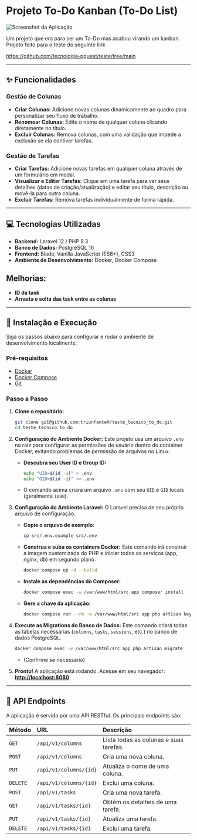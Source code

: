 # Projeto To-Do Kanban (To-Do List)

![Screenshot da Aplicação](https://i.imgur.com/caK9JgQ.png)

Um projeto que era para ser um To-Do mas acabou virando um kanban. Projeto feito para o teste do seguinte link

https://github.com/tecnologia-pguest/teste/tree/main

---
## ✨ Funcionalidades

### Gestão de Colunas
- **Criar Colunas:** Adicione novas colunas dinamicamente ao quadro para personalizar seu fluxo de trabalho.
- **Renomear Colunas:** Edite o nome de qualquer coluna clicando diretamente no título.
- **Excluir Colunas:** Remova colunas, com uma validação que impede a exclusão se ela contiver tarefas.

### Gestão de Tarefas
- **Criar Tarefas:** Adicione novas tarefas em qualquer coluna através de um formulário em modal.
- **Visualizar e Editar Tarefas:** Clique em uma tarefa para ver seus detalhes (datas de criação/atualização) e editar seu título, descrição ou movê-la para outra coluna.
- **Excluir Tarefas:** Remova tarefas individualmente de forma rápida.

---

## 💻 Tecnologias Utilizadas

- **Backend:** Laravel 12 / PHP 8.3
- **Banco de Dados:** PostgreSQL 16
- **Frontend:** Blade, Vanilla JavaScript (ES6+), CSS3
- **Ambiente de Desenvolvimento:** Docker, Docker Compose


##  Melhorias:
- **ID da task**
- **Arrasta e solta das task entre as colunas**
---

## 🚀 Instalação e Execução

Siga os passos abaixo para configurar e rodar o ambiente de desenvolvimento localmente.

### Pré-requisitos
- [Docker](https://www.docker.com/products/docker-desktop/)
- [Docker Compose](https://docs.docker.com/compose/install/)
- [Git](https://git-scm.com/)

### Passo a Passo

1.  **Clone o repositório:**
    ```bash
    git clone git@github.com:triunfanteH/teste_tecnico_to_do.git 
    cd teste_tecnico_to_do
    ```

2.  **Configuração do Ambiente Docker:**
    Este projeto usa um arquivo `.env` na raiz para configurar as permissões de usuário dentro do container Docker, evitando problemas de permissão de arquivos no Linux.

    - **Descubra seu User ID e Group ID:**
      ```bash
      echo "UID=$(id -u)" > .env
      echo "GID=$(id -g)" >> .env
      ```
    - O comando acima criará um arquivo `.env` com seu `UID` e `GID` locais (geralmente `1000`).

3.  **Configuração do Ambiente Laravel:**
    O Laravel precisa de seu próprio arquivo de configuração.

    - **Copie o arquivo de exemplo:**
      ```bash
      cp src/.env.example src/.env
      ```

    - **Construa e suba os containers Docker:**
    Este comando irá construir a imagem customizada do PHP e iniciar todos os serviços (app, nginx, db) em segundo plano.
      ```bash
      docker compose up -d --build
      ```

    - **Instale as dependências do Composer:**
      ```bash
      docker compose exec -w /var/www/html/src app composer install
      ```

    - **Gere a chave da aplicação:**
      ```bash
      docker compose run --rm -w /var/www/html/src app php artisan key:generate
      ```

5.  **Execute as Migrations do Banco de Dados:**
    Este comando criará todas as tabelas necessárias (`columns`, `tasks`, `sessions`, etc.) no banco de dados PostgreSQL.
    ```bash
    docker compose exec -w /var/www/html/src app php artisan migrate
    ```
    - (Confirme se necessário)


7.  **Pronto!**
    A aplicação está rodando. Acesse em seu navegador:
    **[http://localhost:8080](http://localhost:8080)**

---

## 📝 API Endpoints

A aplicação é servida por uma API RESTful. Os principais endpoints são:

| Método  | URL                     | Descrição                      |
| :------ | :---------------------- | :----------------------------- |
| `GET`   | `/api/v1/columns`       | Lista todas as colunas e suas tarefas. |
| `POST`  | `/api/v1/columns`       | Cria uma nova coluna.          |
| `PUT`   | `/api/v1/columns/{id}`  | Atualiza o nome de uma coluna. |
| `DELETE`| `/api/v1/columns/{id}`  | Exclui uma coluna.             |
| `POST`  | `/api/v1/tasks`         | Cria uma nova tarefa.          |
| `GET`   | `/api/v1/tasks/{id}`    | Obtém os detalhes de uma tarefa. |
| `PUT`   | `/api/v1/tasks/{id}`    | Atualiza uma tarefa.           |
| `DELETE`| `/api/v1/tasks/{id}`    | Exclui uma tarefa.             |